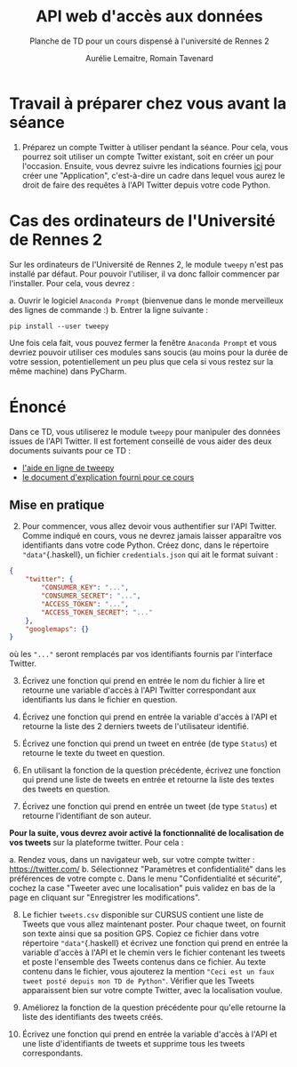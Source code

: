 ﻿---
title : API web d'accès aux données
subtitle: Planche de TD pour un cours dispensé à l'université de Rennes 2
language: fr
author: Aurélie Lemaitre, Romain Tavenard
rights: Creative Commons CC BY-NC-SA
---
# Travail à préparer chez vous avant la séance

1. Préparez un compte Twitter à utiliser pendant la séance.
Pour cela, vous pourrez soit utiliser un compte Twitter existant, soit en créer un pour l'occasion. Ensuite, vous devrez suivre les indications fournies [ici](../../python_project/html/tweepy_createapp.html) pour créer une "Application", c'est-à-dire un cadre dans lequel vous aurez le droit de faire des requêtes à l'API Twitter depuis votre code Python.


# Cas des ordinateurs de l'Université de Rennes 2

Sur les ordinateurs de l'Université de Rennes 2, le module `tweepy` n'est pas installé par défaut.
Pour pouvoir l'utiliser, il va donc falloir commencer par l'installer.
Pour cela, vous devrez :

a. Ouvrir le logiciel `Anaconda Prompt` (bienvenue dans le monde merveilleux des lignes de commande :)
b. Entrer la ligne suivante :
```
pip install --user tweepy
```

Une fois cela fait, vous pouvez fermer la fenêtre `Anaconda Prompt` et vous devriez pouvoir utiliser ces modules sans soucis (au moins pour la durée de votre session, potentiellement un peu plus que cela si vous restez sur la même machine) dans PyCharm.


# Énoncé

Dans ce TD, vous utiliserez le module `tweepy` pour manipuler des données issues de l'API Twitter.
Il est fortement conseillé de vous aider des deux documents suivants pour ce TD :

* [l'aide en ligne de tweepy](http://tweepy.readthedocs.io/en/v3.6.0/api.html)
* [le document d'explication fourni pour ce cours](http://rtavenar.github.io/teaching/python_project/html/tweepy_gmaps.html)

## Mise en pratique

2. Pour commencer, vous allez devoir vous authentifier sur l'API Twitter.
Comme indiqué en cours, vous ne devrez jamais laisser apparaître vos identifiants dans votre code Python.
Créez donc, dans le répertoire `"data"`{.haskell}, un fichier `credentials.json` qui ait le format suivant :

```json
{
    "twitter": {
        "CONSUMER_KEY": "...",
        "CONSUMER_SECRET": "...",
        "ACCESS_TOKEN": "...",
        "ACCESS_TOKEN_SECRET": "..."
    },
    "googlemaps": {}
}
```

où les `"..."` seront remplacés par vos identifiants fournis par l'interface Twitter.

3. Écrivez une fonction qui prend en entrée le nom du fichier à lire et retourne une variable d'accès à l'API Twitter correspondant aux identifiants lus dans le fichier en question.

4. Écrivez une fonction qui prend en entrée la variable d'accès à l'API et retourne la liste des 2 derniers tweets de l'utilisateur identifié.

5. Écrivez une fonction qui prend un tweet en entrée (de type `Status`) et retourne le texte du tweet en question.

6. En utilisant la fonction de la question précédente, écrivez une fonction qui prend une liste de tweets en entrée et retourne la liste des textes des tweets en question.

7. Écrivez une fonction qui prend en entrée un tweet (de type `Status`) et retourne l'identifiant de son auteur.

**Pour la suite, vous devrez avoir activé la fonctionnalité de localisation de vos tweets** sur la plateforme twitter. Pour cela :

a. Rendez vous, dans un navigateur web, sur votre compte twitter : <https://twitter.com/>
b. Sélectionnez "Paramètres et confidentialité" dans les préférences de votre compte
c. Dans le menu "Confidentialité et sécurité", cochez la case "Tweeter avec une localisation" puis validez en bas de la page en cliquant sur "Enregistrer les modifications".

8. Le fichier `tweets.csv` disponible sur CURSUS contient une liste de Tweets que vous allez maintenant poster. Pour chaque tweet, on fournit son texte ainsi que sa position GPS. Copiez ce fichier dans votre répertoire `"data"`{.haskell} et écrivez une fonction qui prend en entrée la variable d'accès à l'API et le chemin vers le fichier contenant les tweets et poste l'ensemble des Tweets contenus dans ce fichier.
Au texte contenu dans le fichier, vous ajouterez la mention `"Ceci est un faux tweet posté depuis mon TD de Python"`. Vérifier que les Tweets apparaissent bien sur votre compte Twitter, avec la localisation voulue.

9. Améliorez la fonction de la question précédente pour qu'elle retourne la liste des identifiants des tweets créés.

10. Écrivez une fonction qui prend en entrée la variable d'accès à l'API et une liste d'identifiants de tweets et supprime tous les tweets correspondants.
